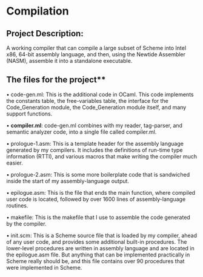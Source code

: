 # Compilation

## Project Description:

A working compiler that can compile a large subset of Scheme into Intel x86, 64-bit assembly language, and then, using the Newtide Assembler (NASM), assemble it into a standalone executable.

## The files for the project**

• code-gen.ml: This is the additional code in OCaml. This code implements the constants table, the free-variables table, the interface for the Code_Generation module, the Code_Generation module itself, and many support functions.

• **compiler.ml**: code-gen.ml combines with my reader, tag-parser, and semantic analyzer code, into a single file called compiler.ml.

• prologue-1.asm: This is a template header for the assembly language generated by my compilers. It includes the definitions of run-time type information (RTTI), and various macros that make writing the compiler much easier.

• prologue-2.asm: This is some more boilerplate code that is sandwiched inside the start of my assembly-language output.

• epilogue.asm: This is the file that ends the main function, where compiled user code is located, followed by over 1600 lines of assembly-language routines.

• makefile: This is the makefile that I use to assemble the code generated by the compiler.

• init.scm: This is a Scheme source file that is loaded by my compiler, ahead of any user code, and provides some additional built-in procedures. The lower-level procedures are written in assembly language and are located in the epilogue.asm file. But anything that can be implemented practically in Scheme really should be, and this file contains over 90 procedures that were implemented in Scheme.
